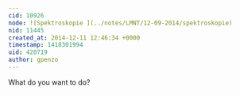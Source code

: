 ```yaml
---
cid: 10926
node: ![Spektroskopie ](../notes/LMNT/12-09-2014/spektroskopie)
nid: 11445
created_at: 2014-12-11 12:46:34 +0000
timestamp: 1418301994
uid: 420719
author: gpenzo
---
```


What do you want to do?